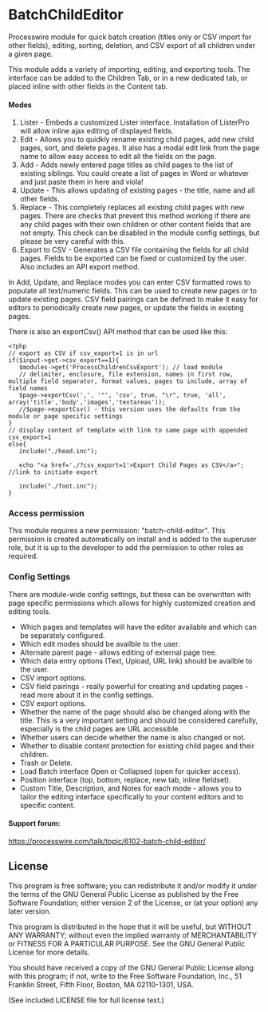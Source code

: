 BatchChildEditor
================

Processwire module for quick batch creation (titles only or CSV import for other fields), editing, sorting, deletion, and CSV export of all children under a given page.

This module adds a variety of importing, editing, and exporting tools. The interface can be added to the Children Tab, or in a new dedicated tab, or placed inline with other fields in the Content tab.

#### Modes
1. Lister - Embeds a customized Lister interface. Installation of ListerPro will allow inline ajax editing of displayed fields.
2. Edit - Allows you to quidkly rename existing child pages, add new child pages, sort, and delete pages. It also has a modal edit link from the page name to allow easy access to edit all the fields on the page.
3. Add - Adds newly entered page titles as child pages to the list of existing siblings. You could create a list of pages in Word or whatever and just paste them in here and viola!
4. Update - This allows updating of existing pages - the title, name and all other fields.
5. Replace - This completely replaces all existing child pages with new pages. There are checks that prevent this method working if there are any child pages with their own children or other content fields that are not empty. This check can be disabled in the module config settings, but please be very careful with this.
6. Export to CSV - Generates a CSV file containing the fields for all child pages. Fields to be exported can be fixed or customized by the user. Also includes an API export method.

In Add, Update, and Replace modes you can enter CSV formatted rows to populate all text/numeric fields. This can be used to create new pages or to update existing pages. CSV field pairings can be defined to make it easy for editors to periodically create new pages, or update the fields in existing pages.

There is also an exportCsv() API method that can be used like this:
```
<?php
// export as CSV if csv_export=1 is in url
if($input->get->csv_export==1){
   $modules->get('ProcessChildrenCsvExport'); // load module
   // delimiter, enclosure, file extension, names in first row, multiple field separator, format values, pages to include, array of field names
   $page->exportCsv(',', '"', 'csv', true, "\r", true, 'all', array('title','body','images','textareas'));
   //$page->exportCsv() - this version uses the defaults from the module or page specific settings
}
// display content of template with link to same page with appended csv_export=1
else{
   include("./head.inc");

   echo "<a href='./?csv_export=1'>Export Child Pages as CSV</a>"; //link to initiate export

   include("./foot.inc");
}
```


### Access permission

This module requires a new permission: "batch-child-editor". This permission is created automatically on install and is added to the superuser role, but it is up to the developer to add the permission to other roles as required.


### Config Settings

There are module-wide config settings, but these can be overwritten with page specific permissions which allows for highly customized creation and editing tools.

* Which pages and templates will have the editor available and which can be separately configured.
* Which edit modes should be availble to the user.
* Alternate parent page - allows editing of external page tree.
* Which data entry options (Text, Upload, URL link) should be availble to the user.
* CSV import options.
* CSV field pairings - really powerful for creating and updating pages - read more about it in the config settings.
* CSV export options.
* Whether the name of the page should also be changed along with the title. This is a very important setting and should be considered carefully, especially is the child pages are URL accessible.
* Whether users can decide whether the name is also changed or not.
* Whether to disable content protection for existing child pages and their children.
* Trash or Delete.
* Load Batch interface Open or Collapsed (open for quicker access).
* Position interface (top, bottom, replace, new tab, inline fieldset).
* Custom Title, Description, and Notes for each mode - allows you to tailor the editing interface specifically to your content editors and to specific content.

#### Support forum:
https://processwire.com/talk/topic/6102-batch-child-editor/


## License

This program is free software; you can redistribute it and/or
modify it under the terms of the GNU General Public License
as published by the Free Software Foundation; either version 2
of the License, or (at your option) any later version.

This program is distributed in the hope that it will be useful,
but WITHOUT ANY WARRANTY; without even the implied warranty of
MERCHANTABILITY or FITNESS FOR A PARTICULAR PURPOSE.  See the
GNU General Public License for more details.

You should have received a copy of the GNU General Public License
along with this program; if not, write to the Free Software
Foundation, Inc., 51 Franklin Street, Fifth Floor, Boston, MA  02110-1301, USA.

(See included LICENSE file for full license text.)






